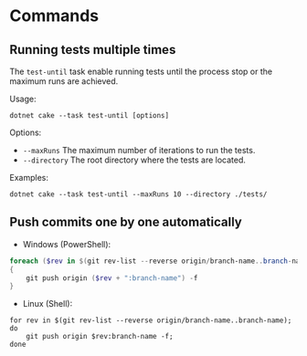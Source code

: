 # Commands

## Running tests multiple times

The `test-until` task enable running tests until the process stop or the maximum runs are achieved.

Usage:

```shell
dotnet cake --task test-until [options]
```

Options:

- `--maxRuns`    The maximum number of iterations to run the tests.
- `--directory`  The root directory where the tests are located.

Examples:

```shell
dotnet cake --task test-until --maxRuns 10 --directory ./tests/
```

## Push commits one by one automatically

- Windows (PowerShell):

```powershell
foreach ($rev in $(git rev-list --reverse origin/branch-name..branch-name))
{
    git push origin ($rev + ":branch-name") -f
}
```

- Linux (Shell):

```shell
for rev in $(git rev-list --reverse origin/branch-name..branch-name); do
    git push origin $rev:branch-name -f;
done
```
